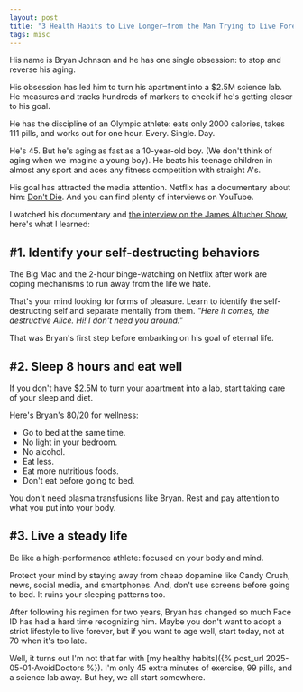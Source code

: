 ```yaml
---
layout: post
title: "3 Health Habits to Live Longer—from the Man Trying to Live Forever"
tags: misc
---
```


His name is Bryan Johnson and he has one single obsession: to stop and reverse his aging.

His obsession has led him to turn his apartment into a $2.5M science lab. He measures and tracks hundreds of markers to check if he's getting closer to his goal.

He has the discipline of an Olympic athlete: eats only 2000 calories, takes 111 pills, and works out for one hour. Every. Single. Day.

He's 45. But he's aging as fast as a 10-year-old boy. (We don't think of aging when we imagine a young boy). He beats his teenage children in almost any sport and aces any fitness competition with straight A's.

His goal has attracted the media attention. Netflix has a documentary about him: [Don't Die](https://www.netflix.com/co-en/title/81757532). And you can find plenty of interviews on YouTube.

I watched his documentary and [the interview on the James Altucher Show](https://youtu.be/YNsbvVwN6zk), here's what I learned:

## #1. Identify your self-destructing behaviors

The Big Mac and the 2-hour binge-watching on Netflix after work are coping mechanisms to run away from the life we hate.

That's your mind looking for forms of pleasure. Learn to identify the self-destructing self and separate mentally from them. _"Here it comes, the destructive Alice. Hi! I don't need you around."_

That was Bryan's first step before embarking on his goal of eternal life.

## #2. Sleep 8 hours and eat well

If you don't have $2.5M to turn your apartment into a lab, start taking care of your sleep and diet.

Here's Bryan's 80/20 for wellness:
* Go to bed at the same time.
* No light in your bedroom.
* No alcohol.
* Eat less.
* Eat more nutritious foods.
* Don't eat before going to bed.

You don't need plasma transfusions like Bryan. Rest and pay attention to what you put into your body.

## #3. Live a steady life

Be like a high-performance athlete: focused on your body and mind.

Protect your mind by staying away from cheap dopamine like Candy Crush, news, social media, and smartphones. And, don't use screens before going to bed. It ruins your sleeping patterns too.

After following his regimen for two years, Bryan has changed so much Face ID has had a hard time recognizing him. Maybe you don't want to adopt a strict lifestyle to live forever, but if you want to age well, start today, not at 70 when it's too late.

Well, it turns out I'm not that far with [my healthy habits]({% post_url 2025-05-01-AvoidDoctors %}). I'm only 45 extra minutes of exercise, 99 pills, and a science lab away. But hey, we all start somewhere.
